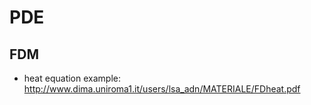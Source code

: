 # PDE

## FDM

- heat equation example: <http://www.dima.uniroma1.it/users/lsa_adn/MATERIALE/FDheat.pdf>
